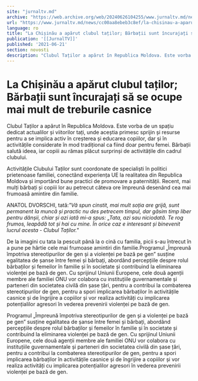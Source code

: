 ```yaml
---
site: "jurnaltv.md"
archive: "https://web.archive.org/web/20240626104255/www.jurnaltv.md/news/cc00aa8ebeb3c8ef/la-chisinau-a-aparut-clubul-tatilor-barbatii-sunt-incurajati-sa-se-ocupe-mai-mult-"
url: "https://www.jurnaltv.md/news/cc00aa8ebeb3c8ef/la-chisinau-a-aparut-clubul-tatilor-barbatii-sunt-incurajati-sa-se-ocupe-mai-mult-"
language: ro
title: "La Chișinău a apărut clubul taților; Bărbații sunt încurajați să se ocupe mai mult de treburile casnice"
publication: '[[JurnalTV]]'
published: '2021-06-21'
section: novosti
description: "Clubul Taților a apărut în Republica Moldova. Este vorba de un spațiu dedicat actualilor și viitorilor tați, unde aceștia primesc sprijin și resurse pentru a se implica activ în creșterea și educarea copiilor, dar și în activitățile considerate în mod tradițional ca fiind doar pentru femei. Bărbații salută ideea, iar copiii au rămas plăcut surprinși de activitățile din cadrul clubului."
---
```


# La Chișinău a apărut clubul taților; Bărbații sunt încurajați să se ocupe mai mult de treburile casnice

Clubul Taților a apărut în Republica Moldova. Este vorba de un spațiu dedicat actualilor și viitorilor tați, unde aceștia primesc sprijin și resurse pentru a se implica activ în creșterea și educarea copiilor, dar și în activitățile considerate în mod tradițional ca fiind doar pentru femei. Bărbații salută ideea, iar copiii au rămas plăcut surprinși de activitățile din cadrul clubului.

Activitățile Clubului Taților sunt coordonate de specialiști în politici prietenoase familiei, conectând experiența UE la realitatea din Republica Moldova și importând bune practici de promovare a paternității. Recent, mai mulți bărbați și copiii lor au petrecut câteva ore împreună desenând cea mai frumoasă amintire din familie.

ANATOL DVORSCHI, tată:*"Vă spun cinstit, mai mult soția are grijă, sunt permanent la muncă și practic nu des petrecem timpul, dar găsim timp liber pentru dânșii, chiar și azi iată mi-a spus: „Tata, azi sau niciodată. Te rog frumos, leapădă tot și hai cu mine. În orice caz e interesant și binevenit lucrul acesta - Clubul Taților."*

De la imagini cu tata la pescuit până la o cină cu familia, picii s-au întrecut în a pune pe hârtie cele mai frumoase amintiri din familie.Programul „Împreună împotriva stereotipurilor de gen și a violenței pe bază pe gen” susține egalitatea de șanse între femei și bărbați, abordând percepțiile despre rolul bărbaților și femeilor în familie și în societate și contribuind la eliminarea violenței pe bază de gen. Cu sprijinul Uniunii Europene, cele două agenții membre ale familiei ONU vor colabora cu instituțiile guvernamentale și parteneri din societatea civilă din șase țări, pentru a contribui la combaterea stereotipurilor de gen, pentru a spori implicarea bărbaților în activitățile casnice și de îngrijire a copiilor și vor realiza activități cu implicarea potențialilor agresori în vederea prevenirii violenței pe bază de gen.

Programul „Împreună împotriva stereotipurilor de gen și a violenței pe bază pe gen” susține egalitatea de șanse între femei și bărbați, abordând percepțiile despre rolul bărbaților și femeilor în familie și în societate și contribuind la eliminarea violenței pe bază de gen. Cu sprijinul Uniunii Europene, cele două agenții membre ale familiei ONU vor colabora cu instituțiile guvernamentale și parteneri din societatea civilă din șase țări, pentru a contribui la combaterea stereotipurilor de gen, pentru a spori implicarea bărbaților în activitățile casnice și de îngrijire a copiilor și vor realiza activități cu implicarea potențialilor agresori în vederea prevenirii violenței pe bază de gen.